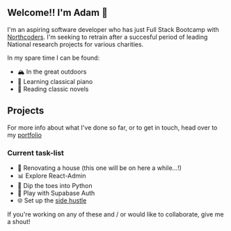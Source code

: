 ## Welcome!! I'm Adam 👋

I'm an aspiring software developer who has just Full Stack Bootcamp with [Northcoders](https://northcoders.com). I'm seeking to retrain after a succesful period of leading National research projects for various charities.

In my spare time I can be found:
- 🏔️ In the great outdoors
- 🎹 Learning classical piano
- 📖 Reading classic novels

## Projects
For more info about what I've done so far, or to get in touch, head over to my [portfolio](https://www.adampeel.co.uk)

### Current task-list
- 🔨 Renovating a house (this one will be on here a while...!)
- 📊 Explore React-Admin
- 🐍 Dip the toes into Python
- 🔐 Play with Supabase Auth
- 🌐 Set up the [side hustle](https://www.aperturedesign.net) 

If you're working on any of these and / or would like to collaborate, give me a shout!
<!--
**Adam-Peel/Adam-Peel** is a ✨ _special_ ✨ repository because its `README.md` (this file) appears on your GitHub profile.

Here are some ideas to get you started:

- 🔭 I’m currently working on ...
- 🌱 I’m currently learning ...
- 👯 I’m looking to collaborate on ...
- 🤔 I’m looking for help with ...
- 💬 Ask me about ...
- 📫 How to reach me: ...
- 😄 Pronouns: ...
- ⚡ Fun fact: ...
-->
